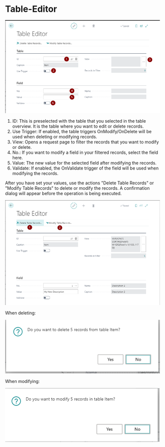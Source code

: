 # Table-Editor

 ![TableEditorFields](images/TableEditor_Fields.png)

 1) ID: This is preselected with the table that you selected in the table overview. It is the table where you want to edit or delete records.
 2) Use Trigger: If enabled, the table triggers OnModify/OnDelete will be used when deleting or modifying records.
 3) View: Opens a request page to filter the records that you want to modify or delete.
 4) No.: If you want to modify a field in your filtered records, select the field here.
 5) Value: The new value for the selected field after modifying the records.
 6) Validate: If enabled, the OnValidate trigger of the field will be used when modifying the records.

After you have set your values, use the actions "Delete Table Records" or "Modify Table Records" to delete or modify the records. A confirmation dialog will appear before the operation is being executed.

 ![TableEditorDeleteModifyRecords](images/TableEditor_Delete_Modify_Records.png)

 When deleting:

 ![TableEditorDeleteRecords](images/TableEditor_DeleteRecords.png)

 When modifying:

 ![TableEditorModifyRecords](images/TableEditor_ModifyRecords.png)


